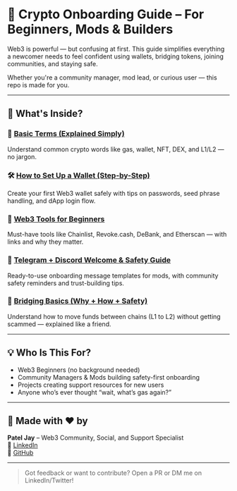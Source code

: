 # 🧠 Crypto Onboarding Guide – For Beginners, Mods & Builders

Web3 is powerful — but confusing at first. This guide simplifies everything a newcomer needs to feel confident using wallets, bridging tokens, joining communities, and staying safe.

Whether you're a community manager, mod lead, or curious user — this repo is made for you.

---

## 📂 What's Inside?

### 📘 [Basic Terms (Explained Simply)](Crypto-Onboarding-Guide/basic-terms.md)  
Understand common crypto words like gas, wallet, NFT, DEX, and L1/L2 — no jargon.

### 🛠️ [How to Set Up a Wallet (Step-by-Step)](Crypto-Onboarding-Guide/how-to-setup-wallet.md)  
Create your first Web3 wallet safely with tips on passwords, seed phrase handling, and dApp login flow.

### 🧰 [Web3 Tools for Beginners](Crypto-Onboarding-Guide/tools-for-beginners.md)  
Must-have tools like Chainlist, Revoke.cash, DeBank, and Etherscan — with links and why they matter.

### 💬 [Telegram + Discord Welcome & Safety Guide](Crypto-Onboarding-Guide/telegram-discord-intro.md)  
Ready-to-use onboarding message templates for mods, with community safety reminders and trust-building tips.

### 🌉 [Bridging Basics (Why + How + Safety)](Crypto-Onboarding-Guide/bridging-basics.md)  
Understand how to move funds between chains (L1 to L2) without getting scammed — explained like a friend.

---

## 💡 Who Is This For?

- Web3 Beginners (no background needed)  
- Community Managers & Mods building safety-first onboarding  
- Projects creating support resources for new users  
- Anyone who’s ever thought “wait, what’s gas again?”

---

## 🙌 Made with ❤️ by

**Patel Jay** – Web3 Community, Social, and Support Specialist  
🔗 [LinkedIn](https://www.linkedin.com/in/patel-jay-908a30151)  
🔗 [GitHub](https://github.com/Kuku7774)

---

> Got feedback or want to contribute? Open a PR or DM me on LinkedIn/Twitter!
